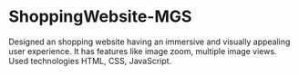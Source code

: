 # ShoppingWebsite-MGS
Designed an shopping website having an immersive and visually appealing user experience. It has features like image zoom, multiple image views. Used technologies HTML, CSS, JavaScript.


